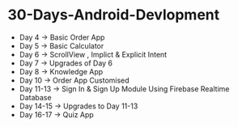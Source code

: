 # 30-Days-Android-Devlopment

- Day 4     -> Basic Order App
- Day 5     -> Basic Calculator
- Day 6     -> ScrollView , Implict & Explicit Intent
- Day 7     -> Upgrades of Day 6
- Day 8     -> Knowledge App
- Day 10    -> Order App Customised
- Day 11-13 -> Sign In & Sign Up Module Using Firebase Realtime Database
- Day 14-15 -> Upgrades to Day 11-13
- Day 16-17 -> Quiz App
